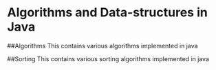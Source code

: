 # Algorithms and Data-structures in Java

##Algorithms
This contains various algorithms implemented in java

##Sorting
This contains various sorting algorithms implemented in java

